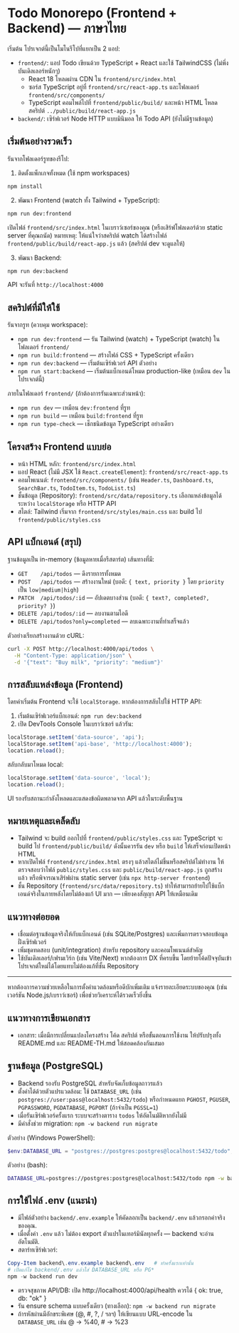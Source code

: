 # Todo Monorepo (Frontend + Backend) — ภาษาไทย
เริ่มต้น
โปรเจกต์นี้เป็นโมโนรีโปที่แยกเป็น 2 แอป:

- `frontend/`: แอป Todo เขียนด้วย TypeScript + React และใช้ TailwindCSS (ไม่พึ่งบันเดิลเลอร์หนักๆ)
  - React 18 โหลดผ่าน CDN ใน `frontend/src/index.html`
  - ซอร์ส TypeScript อยู่ที่ `frontend/src/react-app.ts` และโฟลเดอร์ `frontend/src/components/`
  - TypeScript คอมไพล์ไปที่ `frontend/public/build/` และหน้า HTML โหลดสคริปต์ `../public/build/react-app.js`
- `backend/`: เซิร์ฟเวอร์ Node HTTP แบบมินิมอล ให้ Todo API (ยังไม่มีฐานข้อมูล)

## เริ่มต้นอย่างรวดเร็ว

รันจากโฟลเดอร์รูทของรีโป:

1) ติดตั้งแพ็กเกจทั้งหมด (ใช้ npm workspaces)

```bash
npm install
```

2) พัฒนา Frontend (watch ทั้ง Tailwind + TypeScript):

```bash
npm run dev:frontend
```

เปิดไฟล์ `frontend/src/index.html` ในเบราว์เซอร์ของคุณ (หรือเสิร์ฟโฟลเดอร์ด้วย static server ที่คุณถนัด)
หมายเหตุ: ให้แน่ใจว่าสคริปต์ watch ได้สร้างไฟล์ `frontend/public/build/react-app.js` แล้ว (สคริปต์ dev จะดูแลให้)

3) พัฒนา Backend:

```bash
npm run dev:backend
```

API จะรันที่ `http://localhost:4000`

## สคริปต์ที่มีให้ใช้

รันจากรูท (ควบคุม workspace):

- `npm run dev:frontend` — รัน Tailwind (watch) + TypeScript (watch) ในโฟลเดอร์ `frontend/`
- `npm run build:frontend` — สร้างไฟล์ CSS + TypeScript ครั้งเดียว
- `npm run dev:backend` — เริ่มต้นเซิร์ฟเวอร์ API ตัวอย่าง
- `npm run start:backend` — เริ่มต้นแบ็กเอนด์โหมด production-like (เหมือน `dev` ในโปรเจกต์นี้)

ภายในโฟลเดอร์ `frontend/` (ถ้าต้องการรันเฉพาะส่วนหน้า):

- `npm run dev` — เหมือน `dev:frontend` ที่รูท
- `npm run build` — เหมือน `build:frontend` ที่รูท
- `npm run type-check` — เช็กชนิดข้อมูล TypeScript อย่างเดียว

## โครงสร้าง Frontend แบบย่อ

- หน้า HTML หลัก: `frontend/src/index.html`
- แอป React (ไม่มี JSX ใช้ `React.createElement`): `frontend/src/react-app.ts`
- คอมโพเนนต์: `frontend/src/components/` (เช่น `Header.ts`, `Dashboard.ts`, `SearchBar.ts`, `TodoItem.ts`, `TodoList.ts`)
- ชั้นข้อมูล (Repository): `frontend/src/data/repository.ts` เลือกแหล่งข้อมูลได้ระหว่าง `localStorage` หรือ HTTP API
- สไตล์: Tailwind เริ่มจาก `frontend/src/styles/main.css` และ build ไป `frontend/public/styles.css`

## API แบ็กเอนด์ (สรุป)

ฐานข้อมูลเป็น in-memory (ข้อมูลหายเมื่อรีสตาร์ต) เส้นทางที่มี:

- `GET    /api/todos` — ดึงรายการทั้งหมด
- `POST   /api/todos` — สร้างงานใหม่ (บอดี: `{ text, priority }` โดย `priority` เป็น `low|medium|high`)
- `PATCH  /api/todos/:id` — อัปเดตบางส่วน (บอดี: `{ text?, completed?, priority? }`)
- `DELETE /api/todos/:id` — ลบงานตามไอดี
- `DELETE /api/todos?only=completed` — ลบเฉพาะงานที่ทำเสร็จแล้ว

ตัวอย่างเรียกสร้างงานด้วย cURL:

```bash
curl -X POST http://localhost:4000/api/todos \
  -H "Content-Type: application/json" \
  -d '{"text": "Buy milk", "priority": "medium"}'
```

## การสลับแหล่งข้อมูล (Frontend)

โดยค่าเริ่มต้น Frontend จะใช้ `localStorage`. หากต้องการสลับไปใช้ HTTP API:

1) เริ่มต้นเซิร์ฟเวอร์แบ็กเอนด์: `npm run dev:backend`
2) เปิด DevTools Console ในเบราว์เซอร์ แล้วรัน:

```js
localStorage.setItem('data-source', 'api');
localStorage.setItem('api-base', 'http://localhost:4000');
location.reload();
```

สลับกลับมาโหมด local:

```js
localStorage.setItem('data-source', 'local');
location.reload();
```

UI รองรับสถานะกำลังโหลดและแสดงข้อผิดพลาดจาก API แล้วในระดับพื้นฐาน

## หมายเหตุและเคล็ดลับ

- Tailwind จะ build ออกไปที่ `frontend/public/styles.css` และ TypeScript จะ build ไป `frontend/public/build/` ดังนั้นควรรัน `dev` หรือ `build` ให้เสร็จก่อนเปิดหน้า HTML
- หากเปิดไฟล์ `frontend/src/index.html` ตรงๆ แล้วสไตล์ไม่ขึ้นหรือสคริปต์ไม่ทำงาน ให้ตรวจสอบว่าไฟล์ `public/styles.css` และ `public/build/react-app.js` ถูกสร้างแล้ว หรือพิจารณาเสิร์ฟผ่าน static server (เช่น `npx http-server frontend`)
- ชั้น Repository (`frontend/src/data/repository.ts`) ทำให้สามารถย้ายไปใช้แบ็กเอนด์จริงในภายหลังโดยไม่ต้องแก้ UI มาก — เพียงคงสัญญา API ให้เหมือนเดิม

## แนวทางต่อยอด

- เชื่อมต่อฐานข้อมูลจริงให้กับแบ็กเอนด์ (เช่น SQLite/Postgres) และเพิ่มการตรวจสอบข้อมูลฝั่งเซิร์ฟเวอร์
- เพิ่มชุดทดสอบ (unit/integration) สำหรับ repository และคอมโพเนนต์สำคัญ
- ใช้บันเดิลเลอร์/เฟรมเวิร์ก (เช่น Vite/Next) หากต้องการ DX ที่ครบขึ้น โดยย้ายโค้ดปัจจุบันเข้าโปรเจกต์ใหม่ได้โดยแทบไม่ต้องแก้ที่ชั้น Repository

---

หากต้องการความช่วยเหลือในการตั้งค่าแวดล้อมหรือดีบักเพิ่มเติม แจ้งรายละเอียดระบบของคุณ (เช่นเวอร์ชัน Node.js/เบราว์เซอร์) เพื่อช่วยวิเคราะห์ได้รวดเร็วยิ่งขึ้น

## แนวทางการเขียนเอกสาร

- เอกสาร: เมื่อมีการเปลี่ยนแปลงโครงสร้าง โค้ด สคริปต์ หรือขั้นตอนการใช้งาน ให้ปรับปรุงทั้ง README.md และ README-TH.md ให้สอดคล้องกันเสมอ
## ฐานข้อมูล (PostgreSQL)

- Backend รองรับ PostgreSQL สำหรับจัดเก็บข้อมูลถาวรแล้ว
- ตั้งค่าได้ด้วยตัวแปรแวดล้อม: ใช้ `DATABASE_URL` (เช่น `postgres://user:pass@localhost:5432/todo`) หรือกำหนดแยก `PGHOST`, `PGUSER`, `PGPASSWORD`, `PGDATABASE`, `PGPORT` (ถ้าจำเป็น `PGSSL=1`)
- เมื่อรันเซิร์ฟเวอร์ครั้งแรก ระบบจะสร้างตาราง `todos` ให้อัตโนมัติหากยังไม่มี
- มีคำสั่งช่วย migration: `npm -w backend run migrate`

ตัวอย่าง (Windows PowerShell):

```powershell
$env:DATABASE_URL = "postgres://postgres:postgres@localhost:5432/todo"; npm -w backend run dev
```

ตัวอย่าง (bash):

```bash
DATABASE_URL=postgres://postgres:postgres@localhost:5432/todo npm -w backend run dev
```

## การใช้ไฟล์ .env (แนะนำ)

- มีไฟล์ตัวอย่าง `backend/.env.example` ให้คัดลอกเป็น `backend/.env` แล้วกรอกค่าจริงของคุณ.
- เมื่อตั้งค่า `.env` แล้ว ไม่ต้อง export ตัวแปรในเทอร์มินัลทุกครั้ง — backend จะอ่านอัตโนมัติ.
- สตาร์ทเซิร์ฟเวอร์:

```powershell
Copy-Item backend\.env.example backend\.env   # ทำครั้งแรกเท่านั้น
# เปิดแก้ไข backend/.env แล้วใส่ DATABASE_URL หรือ PG*
npm -w backend run dev
```

- ตรวจสุขภาพ API/DB: เปิด http://localhost:4000/api/health ควรได้ { ok: true, db: "ok" }
- รัน ensure schema แบบครั้งเดียว (ทางเลือก): `npm -w backend run migrate`
- ถ้ารหัสผ่านมีอักขระพิเศษ (@, #, ?, / ฯลฯ) ให้เขียนแบบ URL-encode ใน `DATABASE_URL` เช่น @ → %40, # → %23

